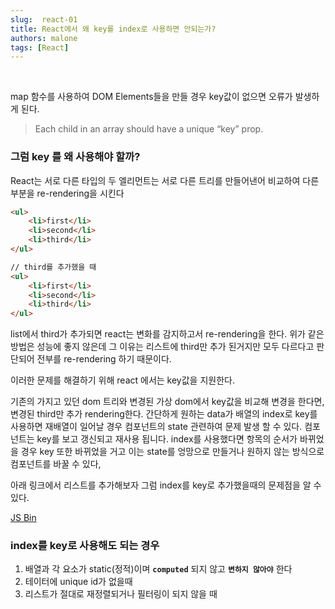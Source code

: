 ```yaml
---
slug:  react-01
title: React에서 왜 key를 index로 사용하면 안되는가?
authors: malone
tags: [React]
---
```

<br/>

map 함수를 사용하여 DOM Elements들을 만들 경우 key값이 없으면 오류가 발생하게 된다.

> Each child in an array should have a unique “key” prop.
> 

### 그럼 key 를 왜 사용해야 할까?

React는 서로 다른 타입의 두 엘리먼트는 서로 다른 트리를 만들어낸어 비교하여 다른 부분을 re-rendering을 시킨다

```html
<ul>
	<li>first</li>
	<li>second</li>
	<li>third</li>
</ul>

// third를 추가했을 때
<ul>
	<li>first</li>
	<li>second</li>
	<li>third</li>
</ul>
```

list에서 third가 추가되면 react는 변화를 감지하고서 re-rendering을 한다. 위가 같은 방법은 성능에 좋지 않은데 그 이유는 리스트에 third만 추가 된거지만 모두 다르다고 판단되어 전부를 re-rendering 하기 때문이다.  

이러한 문제를 해결하기 위해 react 에서는 key값을 지원한다.

기존의 가지고 있던 dom 트리와 변경된 가상 dom에서 key값을 비교해 변경을 한다면, 변경된 third만 추가 rendering한다. 간단하게 원하는 data가  배열의 index로 key를 사용하면 재배열이 일어날 경우 컴포넌트의 state 관련하여 문제 발생 할 수 있다. 컴포넌트는 key를 보고 갱신되고 재사용 됩니다. index를 사용했다면 항목의 순서가 바뀌었을 경우 key 또한 바뀌었을 거고 이는 state를 엉망으로 만들거나 원하지 않는 방식으로 컴포넌트를 바꿀 수 있다, 

아래 링크에서 리스트를 추가해보자 그럼 index를 key로 추가했을때의 문제점을 알 수 있다.

[JS Bin](https://jsbin.com/wohima/edit?output)

### index를 key로 사용해도 되는 경우

1. 배열과 각 요소가 static(정적)이며 **`computed`** 되지 않고 **`변하지 않아야`** 한다
2. 테이터에 unique id가 없을때
3. 리스트가 절대로 재정렬되거나 필터링이 되지 않을 때